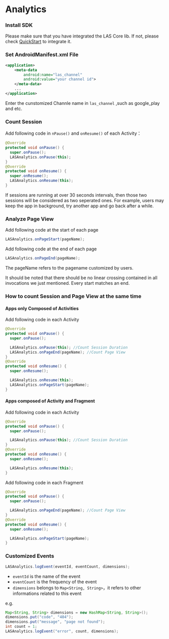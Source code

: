 
# Analytics

### Install SDK

Please make sure that you have integrated the LAS Core lib. If not, please check [QuickStart](../../quickstart/android/existing.html) to integrate it.

### Set AndroidManifest.xml File

```xml
<application>
    <meta-data
        android:name="las_channel"
        android:value="your channel id">
    </meta-data>
    ...
</application>
```

Enter the cunstomized Channle name in `las_channel` ,such as google_play and etc.

### Count Session

Add following code in `nPause()`  and  `onResume()` of each Activity：

```java
@Override
protected void onPause() {
  super.onPause();
  LASAnalytics.onPause(this);
}
@Override
protected void onResume() {
  super.onResume();
  LASAnalytics.onResume(this);
}
```

If sessions are running at over 30 seconds intervals, then those two sessions will be considered as two seperated ones. For example, users may keep the app in background, try another app and go back after a while.

### Analyze Page View

Add following code at the start of each page

```java
LASAnalytics.onPageStart(pageName);
```
Add following code at the end of each page

```java
LASAnalytics.onPageEnd(pageName);
```

The pageName refers to the pagename customized by users.

It should be noted that there should be no linear crossing contained in all invocations we just mentioned. Every start matches an end.

### How to count Session and Page View at the same time

#### Apps only Composed of Activities

Add following code in each Activity

```java
@Override
protected void onPause() {
  super.onPause();

  LASAnalytics.onPause(this); //Count Session Duration
  LASAnalytics.onPageEnd(pageName); //Count Page View
}
@Override
protected void onResume() {
  super.onResume();

  LASAnalytics.onResume(this);
  LASAnalytics.onPageStart(pageName);
}
```

#### Apps composed of Activity and Fragment

Add following code in each Activity

```java
@Override
protected void onPause() {
  super.onPause();

  LASAnalytics.onPause(this); //Count Session Duration
}
@Override
protected void onResume() {
  super.onResume();

  LASAnalytics.onResume(this);
}
```

Add following code in each Fragment

```java
@Override
protected void onPause() {
  super.onPause();

  LASAnalytics.onPageEnd(pageName); //Count Page View
}
@Override
protected void onResume() {
  super.onResume();

  LASAnalytics.onPageStart(pageName);
}
```

### Customized Events

```java
LASAnalytics.logEvent(eventId, eventCount, dimensions);
```

- `eventId` is the name of the event
- `eventCount` is the frequency of the event
- `dimensions` belongs to `Map<String, String>`，it refers to other informations related to this event

e.g.

```java
Map<String, String> dimensions = new HashMap<String, String>();
dimensions.put("code", "404");
dimensions.put("message", "page not found");
int count = 1;
LASAnalytics.logEvent("error", count, dimensions);
```
